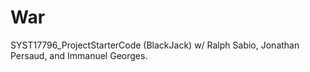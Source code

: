 # War
SYST17796_ProjectStarterCode (BlackJack) w/ Ralph Sabio, Jonathan Persaud, and Immanuel Georges.
